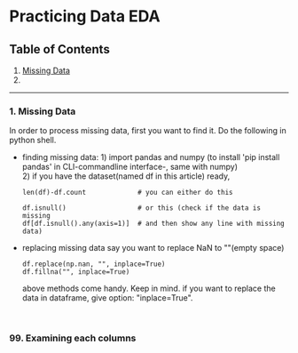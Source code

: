 # Practicing Data EDA
## Table of Contents
1. [Missing Data](https://minji2744.github.io/how-to-data-eda/#1-missing-data)
2. 


<hr/>

### 1. Missing Data

  In order to process missing data, first you want to find it. Do the following in python shell.<br/>
  
- finding missing data: 1) import pandas and numpy (to install 'pip install pandas' in CLI-commandline interface-, same with numpy)<br/>
  2) if you have the dataset(named df in this article) ready, 
  
  ```
  len(df)-df.count             # you can either do this
  
  df.isnull()                  # or this (check if the data is missing
  df[df.isnull().any(axis=1)]  # and then show any line with missing data)
  ```

- replacing missing data
  say you want to replace NaN to ""(empty space)
  
  ```
  df.replace(np.nan, "", inplace=True)
  df.fillna("", inplace=True)
  ```
  
  above methods come handy. Keep in mind. if you want to replace the data in dataframe, give option: "inplace=True".
  
<br/>
  
### 99. Examining each columns
